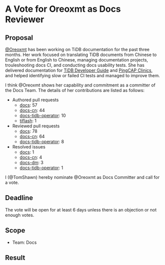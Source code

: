 # A Vote for Oreoxmt as Docs Reviewer

## Proposal

[@Oreoxmt](https://github.com/Oreoxmt) has been working on TiDB documentation for the past three months. Her work focused on translating TiDB documents from Chinese to English or from English to Chinese, managing documentation projects, trouleshooting docs CI, and conducting docs usability tests. She has delivered documentation for [TiDB Developer Guide](https://docs.pingcap.com/tidb/stable/dev-guide-overview) and [PingCAP Clinics](https://docs.pingcap.com/tidb/dev/quick-start-with-clinic), and helped identifying slow or failed CI tests and managed to improve them.

I think @Oreoxmt shows her capability and commitment as a committer of the Docs Team. The details of her contributions are listed as follows:

- Authored pull requests
    - [docs](https://github.com/pingcap/docs/pulls?q=is%3Apr+is%3Amerged+author%3AOreoxmt): 57
    - [docs-cn](https://github.com/pingcap/docs-cn/pulls?q=is%3Apr+is%3Amerged+author%3AOreoxmt): 44
    - [docs-tidb-operator](https://github.com/pingcap/docs-tidb-operator/pulls?q=is:pr+is:merged+author:Oreoxmt): 10
    - [tiflash](https://github.com/pingcap/tiflash/pulls?q=is:pr+is:merged+author:Oreoxmt): 1
- Reviewed pull requests
    - [docs](https://github.com/pingcap/docs/pulls?q=is%3Apr+reviewed-by%3AOreoxmt+is%3Amerged+-author%3Ati-chi-bot+): 78
    - [docs-cn](https://github.com/pingcap/docs-cn/pulls?q=is%3Apr+reviewed-by%3AOreoxmt+is%3Amerged+-author%3Ati-chi-bot+): 64
    - [docs-tidb-operator](https://github.com/pingcap/docs-tidb-operator/pulls?q=is%3Apr+reviewed-by%3AOreoxmt+is%3Amerged+-author%3Ati-chi-bot+): 8
- Resolved issues
    - [docs](https://github.com/pingcap/docs/issues?q=is%3Aissue+is%3Aclosed+assignee%3AOreoxmt): 1
    - [docs-cn](https://github.com/pingcap/docs-cn/issues?q=is%3Aissue+is%3Aclosed+assignee%3AOreoxmt): 4
    - [docs-dm](https://github.com/pingcap/docs-dm/issues?q=is:issue+is:closed+assignee:Oreoxmt): 3
    - [docs-tidb-operator](https://github.com/pingcap/docs-tidb-operator/issues?q=is%3Aissue+is%3Aclosed+assignee%3AOreoxmt): 1

I (@TomShawn) hereby nominate @Oreoxmt as Docs Committer and call for a vote.

## Deadline

The vote will be open for at least 6 days unless there is an objection or not enough votes.

## Scope

* Team: Docs

## Result

